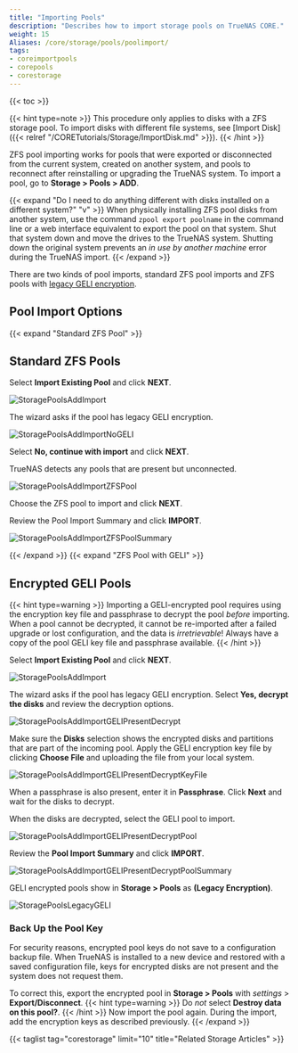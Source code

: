 ```yaml
---
title: "Importing Pools"
description: "Describes how to import storage pools on TrueNAS CORE."
weight: 15
Aliases: /core/storage/pools/poolimport/
tags:
- coreimportpools
- corepools
- corestorage
---
```


{{< toc >}}

{{< hint type=note >}}
This procedure only applies to disks with a ZFS storage pool.
To import disks with different file systems, see [Import Disk]({{< relref "/CORETutorials/Storage/ImportDisk.md" >}}).
{{< /hint >}}

ZFS pool importing works for pools that were exported or disconnected from the current system, created on another system, and pools to reconnect after reinstalling or upgrading the TrueNAS system.
To import a pool, go to **Storage > Pools > ADD**.

{{< expand "Do I need to do anything different with disks installed on a different system?" "v" >}}
When physically installing ZFS pool disks from another system, use the command `zpool export poolname` in the command line or a web interface equivalent to export the pool on that system.
Shut that system down and move the drives to the TrueNAS system.
Shutting down the original system prevents an *in use by another machine* error during the TrueNAS import.
{{< /expand >}}

There are two kinds of pool imports, standard ZFS pool imports and ZFS pools with [legacy GELI encryption](https://docs.freebsd.org/en_US.ISO8859-1/books/handbook/disks-encrypting.html).

## Pool Import Options
{{< expand "Standard ZFS Pool" >}}
## Standard ZFS Pools

Select **Import Existing Pool** and click **NEXT**.

![StoragePoolsAddImport](/images/CORE/12.0/StoragePoolsAddImport.png "Import Pool Selection")

The wizard asks if the pool has legacy GELI encryption.

![StoragePoolsAddImportNoGELI](/images/CORE/12.0/StoragePoolsAddImportNoGELI.png "No GELI on the pool")

Select **No, continue with import** and click **NEXT**.

TrueNAS detects any pools that are present but unconnected.

![StoragePoolsAddImportZFSPool](/images/CORE/12.0/StoragePoolsAddImportZFSPool.png "Selecting a pool to import")

Choose the ZFS pool to import and click **NEXT**.

Review the Pool Import Summary and click **IMPORT**.

![StoragePoolsAddImportZFSPoolSummary](/images/CORE/12.0/StoragePoolsAddImportZFSPoolSummary.png "Pool Import Summary")

{{< /expand >}}
{{< expand "ZFS Pool with GELI" >}}
## Encrypted GELI Pools

{{< hint type=warning >}}
Importing a GELI-encrypted pool requires using the encryption key file and passphrase to decrypt the pool *before* importing.
When a pool cannot be decrypted, it cannot be re-imported after a failed upgrade or lost configuration, and the data is *irretrievable*!
Always have a copy of the pool GELI key file and passphrase available.
{{< /hint >}}

Select **Import Existing Pool** and click **NEXT**.

![StoragePoolsAddImport](/images/CORE/12.0/StoragePoolsAddImport.png "Import Pool Selection")

The wizard asks if the pool has legacy GELI encryption.
Select **Yes, decrypt the disks** and review the decryption options.

![StoragePoolsAddImportGELIPresentDecrypt](/images/CORE/12.0/StoragePoolsAddImportGELIPresentDecrypt.png "GELI decryption options")

Make sure the **Disks** selection shows the encrypted disks and partitions that are part of the incoming pool.
Apply the GELI encryption key file by clicking **Choose File** and uploading the file from your local system.

![StoragePoolsAddImportGELIPresentDecryptKeyFile](/images/CORE/12.0/StoragePoolsAddImportGELIPresentDecryptKeyFile.png "GELI encryption key file upload")

When a passphrase is also present, enter it in **Passphrase**.
Click **Next** and wait for the disks to decrypt.

When the disks are decrypted, select the GELI pool to import.

![StoragePoolsAddImportGELIPresentDecryptPool](/images/CORE/12.0/StoragePoolsAddImportGELIPresentDecryptPool.png "Select the GELI pool to import")

Review the **Pool Import Summary** and click **IMPORT**.

![StoragePoolsAddImportGELIPresentDecryptPoolSummary](/images/CORE/12.0/StoragePoolsAddImportGELIPresentDecryptPoolSummary.png "Import Summary for GELI pool")

GELI encrypted pools show in **Storage > Pools** as **(Legacy Encryption)**.

![StoragePoolsLegacyGELI](/images/CORE/12.0/StoragePoolsLegacyGELI.png "Pool with GELI encryption")

### Back Up the Pool Key

For security reasons, encrypted pool keys do not save to a configuration backup file.
When TrueNAS is installed to a new device and restored with a saved configuration file, keys for encrypted disks are not present and the system does not request them.

To correct this, export the encrypted pool in **Storage > Pools** with <i class="material-icons" aria-hidden="true" title="Settings">settings</i> > **Export/Disconnect**.
{{< hint type=warning >}}
Do *not* select **Destroy data on this pool?**.
{{< /hint >}}
Now import the pool again.
During the import, add the encryption keys as described previously.
{{< /expand >}}

{{< taglist tag="corestorage" limit="10" title="Related Storage Articles" >}}
